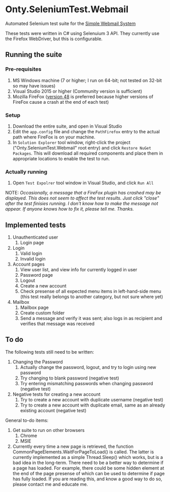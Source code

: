 # Onty.SeleniumTest.Webmail

Automated Selenium test suite for the [Simple Webmail System](https://github.com/ontytoom/onty-webmail-ruby)

These tests were written in C# using Selenuium 3 API. They currently use the Firefox WebDriver, but this is configurable.


## Running the suite

### Pre-requisites

1. MS Windows machine (7 or higher; I run on 64-bit; not tested on 32-bit so may have issues)
1. Visual Studio 2015 or higher (Community version is sufficient)
1. Mozilla FireFox ([version 48](https://ftp.mozilla.org/pub/firefox/releases/48.0.2/)
   is preferred because higher versions of FireFox cause a crash at the end of each test)

### Setup

1. Download the entire suite, and open in Visual Studio
1. Edit the ``app.config`` file and change the ``PathFirefox`` entry to the actual
   path where FireFox is on your machine.
1. In ``Solution Explorer`` tool window, right-click the project ("Onty.SeleniumTest.Webmail" 
   root entry) and click ``Restore NuGet Packages``. This will download all required
   components and place them in appropriate locations to enable the test to run.

### Actually running

1. Open ``Test Expolrer`` tool window in Visual Studio, and click ``Run All``

NOTE: _Occasionally, a message that a FireFox plugin has crashed may be displayed.
This does not seem to affect the test results. Just click "close" after the test
finisies running. I don't know how to make the message not appear.
If anyone knows how to fix it, please tell me. Thanks._


## Implemented tests

1. Unauthenticated user
   1. Login page
1. Login
   1. Valid login
   1. Invalid login
1. Account pages
   1. View user list, and view info for currently logged in user
   1. Password page
   1. Logout
   1. Create a new account
   1. Check presense of all expected menu items in left-hand-side menu 
      (this test really belongs to another category, but not sure where yet)
1. Mailbox
   1. Mailbox page
   1. Create custom folder
   1. Send a message and verify it was sent; also logs in as recipient and 
      verifies that message was received
   
   
## To do

The following tests still need to be written:

1. Changing the Password
   1. Actually change the password, logout, and try to login using new password
   1. Try changing to blank password (negative test)
   1. Try entering mismatching passwords when changing password (negative test)
1. Negative tests for creating a new account
   1. Try to create a new account with duplicate username (negative test)
   1. Try to create a new account with duplicate email, same as an already existing account (negative test)

General to-do items:

1. Get suite to run on other browsers
   1. Chrome
   1. MSIE
1. Currently every time a new page is retrieved, 
   the function CommonPageElements.WaitForPageToLoad() is called.
   The latter is currently implemented as a simple Thread.Sleep()
   which works, but is a bad idea in the long-term. 
   There need to be a better way to determine if a page has loaded.
   For example, there could be some hidden element at the end of the page
   presense of which can be used to determine if page has fully loaded.
   If you are reading this, and know a good way to do so, please contact me
   and educate me.

